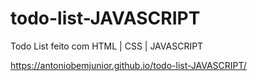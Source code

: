 # todo-list-JAVASCRIPT
Todo List feito com HTML | CSS | JAVASCRIPT

https://antoniobemjunior.github.io/todo-list-JAVASCRIPT/
